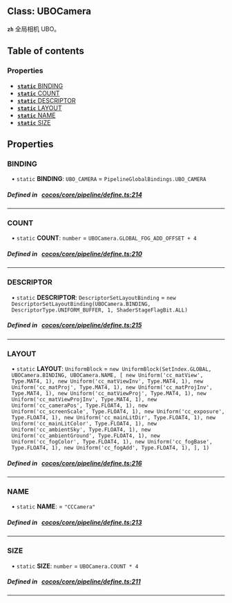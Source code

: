 
## Class: UBOCamera






**`zh`** 全局相机 UBO。



<div class="table-of-content">
<h2>Table of contents</h2>


### Properties

- [ **`static`**  BINDING](#BINDING)
- [ **`static`**  COUNT](#COUNT)
- [ **`static`**  DESCRIPTOR](#DESCRIPTOR)
- [ **`static`**  LAYOUT](#LAYOUT)
- [ **`static`**  NAME](#NAME)
- [ **`static`**  SIZE](#SIZE)
</div>

## Properties


### BINDING
<div style="margin-left: 10px;">




• `static` **BINDING**:
`UBO_CAMERA`  = `PipelineGlobalBindings.UBO_CAMERA`
</div>

##### Defined in &nbsp;   [cocos/core/pipeline/define.ts:214](https://github.com/cocos-creator/engine/blob/c7bf6b8a9/cocos/core/pipeline/define.ts#L214)&nbsp;


___


### COUNT
<div style="margin-left: 10px;">




• `static` **COUNT**:
`number`  = `UBOCamera.GLOBAL_FOG_ADD_OFFSET + 4`
</div>

##### Defined in &nbsp;   [cocos/core/pipeline/define.ts:210](https://github.com/cocos-creator/engine/blob/c7bf6b8a9/cocos/core/pipeline/define.ts#L210)&nbsp;


___


### DESCRIPTOR
<div style="margin-left: 10px;">




• `static` **DESCRIPTOR**:
`DescriptorSetLayoutBinding`  = `new DescriptorSetLayoutBinding(UBOCamera.BINDING, DescriptorType.UNIFORM_BUFFER, 1, ShaderStageFlagBit.ALL)`
</div>

##### Defined in &nbsp;   [cocos/core/pipeline/define.ts:215](https://github.com/cocos-creator/engine/blob/c7bf6b8a9/cocos/core/pipeline/define.ts#L215)&nbsp;


___


### LAYOUT
<div style="margin-left: 10px;">




• `static` **LAYOUT**:
`UniformBlock`  = `new UniformBlock(SetIndex.GLOBAL, UBOCamera.BINDING, UBOCamera.NAME, [
        new Uniform('cc_matView', Type.MAT4, 1),
        new Uniform('cc_matViewInv', Type.MAT4, 1),
        new Uniform('cc_matProj', Type.MAT4, 1),
        new Uniform('cc_matProjInv', Type.MAT4, 1),
        new Uniform('cc_matViewProj', Type.MAT4, 1),
        new Uniform('cc_matViewProjInv', Type.MAT4, 1),
        new Uniform('cc_cameraPos', Type.FLOAT4, 1),
        new Uniform('cc_screenScale', Type.FLOAT4, 1),
        new Uniform('cc_exposure', Type.FLOAT4, 1),
        new Uniform('cc_mainLitDir', Type.FLOAT4, 1),
        new Uniform('cc_mainLitColor', Type.FLOAT4, 1),
        new Uniform('cc_ambientSky', Type.FLOAT4, 1),
        new Uniform('cc_ambientGround', Type.FLOAT4, 1),
        new Uniform('cc_fogColor', Type.FLOAT4, 1),
        new Uniform('cc_fogBase', Type.FLOAT4, 1),
        new Uniform('cc_fogAdd', Type.FLOAT4, 1),
    ], 1)`
</div>

##### Defined in &nbsp;   [cocos/core/pipeline/define.ts:216](https://github.com/cocos-creator/engine/blob/c7bf6b8a9/cocos/core/pipeline/define.ts#L216)&nbsp;


___


### NAME
<div style="margin-left: 10px;">




• `static` **NAME**:
  = `"CCCamera"`
</div>

##### Defined in &nbsp;   [cocos/core/pipeline/define.ts:213](https://github.com/cocos-creator/engine/blob/c7bf6b8a9/cocos/core/pipeline/define.ts#L213)&nbsp;


___


### SIZE
<div style="margin-left: 10px;">




• `static` **SIZE**:
`number`  = `UBOCamera.COUNT * 4`
</div>

##### Defined in &nbsp;   [cocos/core/pipeline/define.ts:211](https://github.com/cocos-creator/engine/blob/c7bf6b8a9/cocos/core/pipeline/define.ts#L211)&nbsp;


___

<!---->



